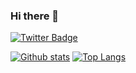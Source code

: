 ### Hi there 👋
[![Twitter Badge](https://img.shields.io/badge/-tosh2230-00acee?style=flat&logo=twitter&logoColor=white&link=https://twitter.com/tosh2230/)](https://www.twitter.com/tosh2230/) 

[![Github stats](https://github-readme-stats.vercel.app/api?username=tosh223&show_icons=true&include_all_commits=true)](https://github.com/tosh223/github-readme-stats)
[![Top Langs](https://github-readme-stats.vercel.app/api/top-langs/?username=tosh223)](https://github.com/tosh223/github-readme-stats)


<!--
**tosh223/tosh223** is a ✨ _special_ ✨ repository because its `README.md` (this file) appears on your GitHub profile.

Here are some ideas to get you started:

- 🔭 I’m currently working on ...
- 🌱 I’m currently learning ...
- 👯 I’m looking to collaborate on ...
- 🤔 I’m looking for help with ...
- 💬 Ask me about ...
- 📫 How to reach me: ...
- 😄 Pronouns: ...
- ⚡ Fun fact: ...
-->

